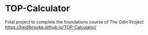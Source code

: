 # TOP-Calculator
Final project to complete the foundations course of The Odin Project</br>
<a href="https://heidibrooke.github.io/odin-recipes/">https://heidibrooke.github.io/TOP-Calculator/</a>
